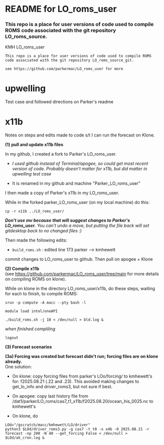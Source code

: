 # README for LO_roms_user

### This repo is a place for user versions of code used to compile ROMS code associated with the git repository LO_roms_source.

 KMH LO_roms_user
 
    This repo is a place for user versions of code used to compile ROMS code associated with the git repository LO_roms_source_git.

    see https://github.com/parkermac/LO_roms_user for more


# upwelling 
Test case and followed directions on Parker's readme

# x11b 
Notes on steps and edits made to code s/t I can run the forecast on Klone.

**(1) pull and update x11b files**   

In my github, I created a fork to Parker's LO_roms_user.  

* *I used github instead of Terminal/apogee, so could get most recent version of code. Probably doesn't matter for x11b, but did matter in upwelling test case*  

* It is renamed in my github and machine "Parker_LO_roms_user" 

I then made a copy of Parker's x11b in my LO_roms_user.  

While in the forked parker_LO_roms_user (on my local machine) do this: 

```
cp -r x11b ../LO_roms_user/
```
***Don't use mv because that will suggest changes to Parker's LO_roms_user.*** *You can't undo a move, but putting the file back will set gitdesktop back to no changed files :)*

Then made the following edits:
- `build_roms.sh` : edited line 173 parker --> kmhewett

commit changes to LO_roms_user to github. Then pull on apogee + Klone

**(2) Compile x11b**  
(see https://github.com/parkermac/LO_roms_user/tree/main for more details on compiling ROMS on klone).

While on klone in the directory LO_roms_user/x11b, do these steps, waiting for each to finish, to compile ROMS:  

```
srun -p compute -A macc --pty bash -l
```
```
module load intel/oneAPI
```
```
./build_roms.sh -j 10 < /dev/null > bld.log &
```
*when finished compliling*

```
logout
```

**(3) Forecast scenarios**   

**(3a) Forcing was created but forecast didn't run; forcing files are on klone already.**  
One solution:  
   * On klone: copy forcing files from parker's LOo/forcing/ to kmhewett's for: f2025.08.21 (.22 and .23). This avoided making changes to get_lo_info and driver_roms3, but not sure if best. 
   
   * On apogee: copy last history file from /dat1/parker/LO_roms/cas7_t1_x11b/f2025.08.20/ocean_his_0025.nc to kmhewett's

   * On klone, do 
   ```
   LOd="/gscratch/macc/kmhewett/LO/driver"
   python3 $LOd/driver_roms3.py -g cas7 -t t0 -x x4b -0 2025.08.21 -r forecast -np 200 -N 40 --get_forcing False < /dev/null > $LOd/ak_cron.log &
   ```
